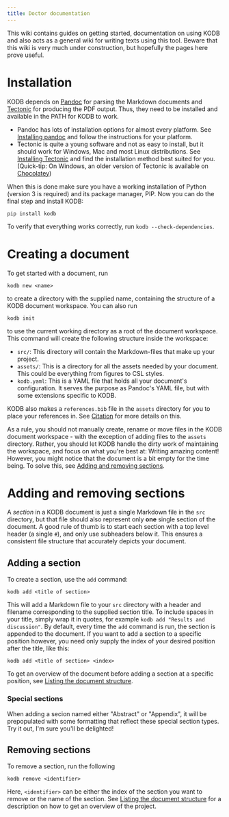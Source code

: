 ```yaml
---
title: Doctor documentation
---
```


This wiki contains guides on getting started, documentation on using KODB and also acts as a general wiki for writing texts using this tool. Beware that this wiki is very much under construction, but hopefully the pages here prove useful.

# Installation

KODB depends on [Pandoc](https://pandoc.org/) for parsing the Markdown documents and [Tectonic](https://tectonic-typesetting.github.io/) for producing the PDF output. Thus, they need to be installed and available in the PATH for KODB to work.

- Pandoc has lots of installation options for almost every platform. See [Installing pandoc](https://pandoc.org/installing.html) and follow the instructions for your platform.
- Tectonic is quite a young software and not as easy to install, but it should work for Windows, Mac and most Linux distributions. See [Installing Tectonic](https://tectonic-typesetting.github.io/en-US/install.html) and find the installation method best suited for you. (Quick-tip: On Windows, an older version of Tectonic is available on [Chocolatey](https://chocolatey.org/packages/tectonic))

When this is done make sure you have a working installation of Python (version 3 is required) and its package manager, PIP. Now you can do the final step and install KODB:

    pip install kodb

To verify that everything works correctly, run `kodb --check-dependencies`.

# Creating a document

To get started with a document, run

    kodb new <name>

to create a directory with the supplied name, containing the structure of a KODB document workspace. You can also run

    kodb init

to use the current working directory as a root of the document workspace. This command will create the following structure inside the workspace:

- `src/`: This directory will contain the Markdown-files that make up your project.
- `assets/`: This is a directory for all the assets needed by your document. This could be everything from figures to CSL styles.
- `kodb.yaml`: This is a YAML file that holds all your document's configuration. It serves the purpose as Pandoc's YAML file, but with some extensions specific to KODB.

KODB also makes a `references.bib` file in the `assets` directory for you to place your references in. See [Citation](https://github.com/kmaasrud/kodb/wiki/Citation) for more details on this.

As a rule, you should not manually create, rename or move files in the KODB document workspace - with the exception of adding files to the `assets` directory. Rather, you should let KODB handle the dirty work of maintaining the workspace, and focus on what you're best at: Writing amazing content! However, you might notice that the document is a bit empty for the time being. To solve this, see [Adding and removing sections](https://github.com/kmaasrud/kodb/wiki/Adding-and-removing-sections).

# Adding and removing sections

A *section* in a KODB document is just a single Markdown file in the `src` directory, but that file should also represent only **one** single section of the document. A good rule of thumb is to start each section with a top level header (a single `#`), and only use subheaders below it. This ensures a consistent file structure that accurately depicts your document.

## Adding a section

To create a section, use the `add` command:

    kodb add <title of section>

This will add a Markdown file to your `src` directory with a header and filename corresponding to the supplied section title. To include spaces in your title, simply wrap it in quotes, for example `kodb add "Results and discussion"`. By default, every time the `add` command is run, the section is appended to the document. If you want to add a section to a specific position however, you need only supply the index of your desired position after the title, like this:

    kodb add <title of section> <index>

To get an overview of the document before adding a section at a specific position, see [Listing the document structure](https://github.com/kmaasrud/kodb/wiki/Listing-the-document-structure).

### Special sections

When adding a secion named either "Abstract" or "Appendix", it will be prepopulated with some formatting that reflect these special section types. Try it out, I'm sure you'll be delighted!

## Removing sections

To remove a section, run the following

    kodb remove <identifier>

Here, `<identifier>` can be either the index of the section you want to remove or the name of the section. See [Listing the document structure](https://github.com/kmaasrud/kodb/wiki/Listing-the-document-structure) for a description on how to get an overview of the project.
